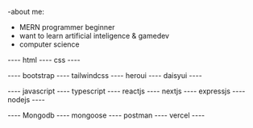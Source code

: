 -about me:
- MERN programmer beginner
- want to learn artificial inteligence & gamedev
- computer science

----  html  ----  css  ----

----  bootstrap  ----  tailwindcss  ----  heroui  ----  daisyui   ---- 

---- javascript ----  typescript  ---- reactjs ---- nextjs  ---- expressjs  ----  nodejs  ---- 

---- Mongodb  ----  mongoose  ----  postman  ----  vercel  ----   
